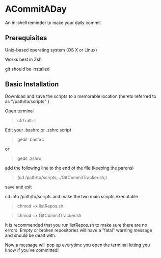 ACommitADay
====================
An in-shell reminder to make your daily commit

Prerequisites
---------------------

Unix-based operating system (OS X or Linux)

Works best in Zsh

git should be installed

Basic Installation
---------------------

Download and save the scripts to a memorable location (hereto referred to as "/path/to/scripts" )

Open terminal
>ctrl+alt+t

Edit your .bashrc or .zshrc script
>gedit .bashrc

or
>gedit .zshrc

add the following line to the end of the file (keeping the parens)

>(cd /path/to/scripts; ./GitCommitTracker.sh;)


save and exit

cd into /path/to/scripts and make the two main scripts executable

>chmod +x listRepos.sh

>chmod +x GitCommitTracker.sh

It is recommended that you run listRepos.sh to make sure there are no errors. Empty or broken repositories will have a "fatal" warning message and should be dealt with.

Now a message will pop up everytime you open the terminal letting you know if you've committed!
